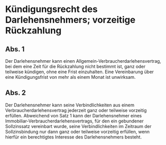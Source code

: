 # Kündigungsrecht des Darlehensnehmers; vorzeitige Rückzahlung



## Abs. 1

 Der Darlehensnehmer kann einen Allgemein-Verbraucherdarlehensvertrag, bei dem eine Zeit für die Rückzahlung nicht bestimmt ist, ganz oder teilweise kündigen, ohne eine Frist einzuhalten. Eine Vereinbarung über eine Kündigungsfrist von mehr als einem Monat ist unwirksam.

## Abs. 2

 Der Darlehensnehmer kann seine Verbindlichkeiten aus einem Verbraucherdarlehensvertrag jederzeit ganz oder teilweise vorzeitig erfüllen. Abweichend von Satz 1 kann der Darlehensnehmer eines Immobiliar-Verbraucherdarlehensvertrags, für den ein gebundener Sollzinssatz vereinbart wurde, seine Verbindlichkeiten im Zeitraum der Sollzinsbindung nur dann ganz oder teilweise vorzeitig erfüllen, wenn hierfür ein berechtigtes Interesse des Darlehensnehmers besteht. 

